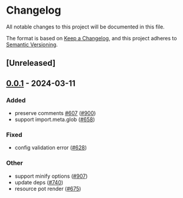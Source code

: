 # Changelog
All notable changes to this project will be documented in this file.

The format is based on [Keep a Changelog](https://keepachangelog.com/en/1.0.0/),
and this project adheres to [Semantic Versioning](https://semver.org/spec/v2.0.0.html).

## [Unreleased]

## [0.0.1](https://github.com/ErKeLost/farm/releases/tag/farmfe_swc_transformer_import_glob-v0.0.1) - 2024-03-11

### Added
- preserve comments [#607](https://github.com/ErKeLost/farm/pull/607) ([#900](https://github.com/ErKeLost/farm/pull/900))
- support import.meta.glob ([#658](https://github.com/ErKeLost/farm/pull/658))

### Fixed
- config validation error ([#628](https://github.com/ErKeLost/farm/pull/628))

### Other
- support minify options ([#907](https://github.com/ErKeLost/farm/pull/907))
- update deps ([#740](https://github.com/ErKeLost/farm/pull/740))
- resource pot render ([#675](https://github.com/ErKeLost/farm/pull/675))
